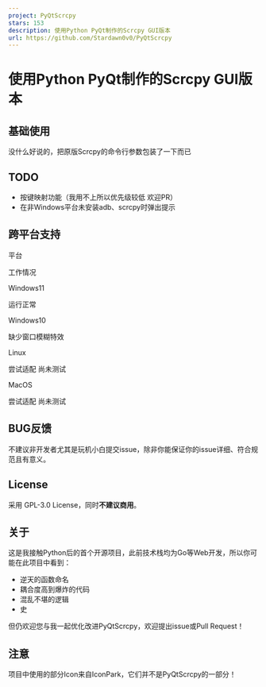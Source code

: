 ```yaml
---
project: PyQtScrcpy
stars: 153
description: 使用Python PyQt制作的Scrcpy GUI版本
url: https://github.com/Stardawn0v0/PyQtScrcpy
---
```


使用Python PyQt制作的Scrcpy GUI版本
============================

基础使用
----

没什么好说的，把原版Scrcpy的命令行参数包装了一下而已

TODO
----

-   按键映射功能（我用不上所以优先级较低 欢迎PR）
-   在非Windows平台未安装adb、scrcpy时弹出提示

跨平台支持
-----

平台

工作情况

Windows11

运行正常

Windows10

缺少窗口模糊特效

Linux

尝试适配 尚未测试

MacOS

尝试适配 尚未测试

BUG反馈
-----

不建议非开发者尤其是玩机小白提交issue，除非你能保证你的issue详细、符合规范且有意义。

License
-------

采用 GPL-3.0 License，同时**不建议商用**。

关于
--

这是我接触Python后的首个开源项目，此前技术栈均为Go等Web开发，所以你可能在此项目中看到：

-   逆天的函数命名
-   耦合度高到爆炸的代码
-   混乱不堪的逻辑
-   史

但仍欢迎您与我一起优化改进PyQtScrcpy，欢迎提出issue或Pull Request！

注意
--

项目中使用的部分Icon来自IconPark，它们并不是PyQtScrcpy的一部分！
